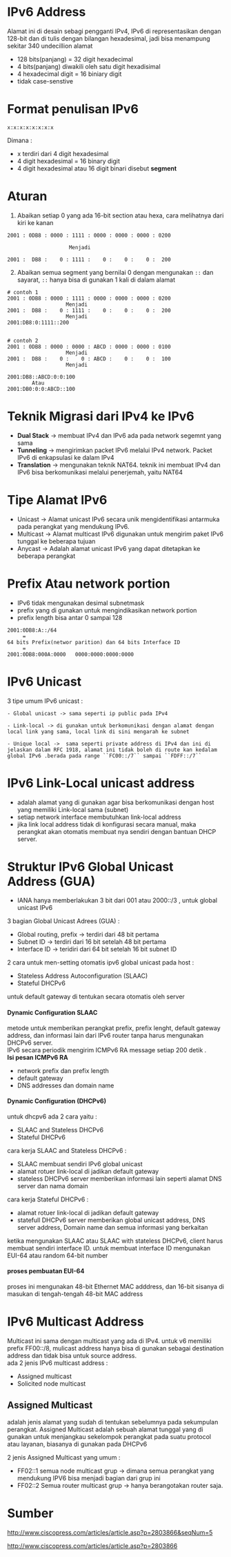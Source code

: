# IPv6 Address
Alamat ini di desain sebagi pengganti IPv4, IPv6 di representasikan dengan 128-bit dan di tulis dengan bilangan hexadesimal,  jadi bisa menampung sekitar 340 undecillion alamat

* 128 bits(panjang) = 32 digit hexadecimal
* 4 bits(panjang) diwakili oleh satu digit hexadisimal
* 4 hexadecimal digit = 16 biniary digit
* tidak case-senstive

# Format penulisan IPv6

```
x:x:x:x:x:x:x:x
```
Dimana :  
* x terdiri dari 4 digit hexadesimal
* 4 digit hexadesimal = 16 binary digit
* 4 digit hexadesimal atau 16 digit binari disebut **segment**

# Aturan 
1. Abaikan setiap 0 yang ada 16-bit section  atau hexa, cara melihatnya 
dari kiri ke kanan
```
2001 : 0DB8 : 0000 : 1111 : 0000 : 0000 : 0000 : 0200
                
                    Menjadi 

2001 :  DB8 :    0 : 1111 :    0 :    0 :    0 :  200

```
2. Abaikan semua segment yang bernilai 0 dengan mengunakan ``::`` dan sayarat, ``::`` hanya bisa di gunakan 1 kali di dalam alamat

```
# contoh 1
2001 : 0DB8 : 0000 : 1111 : 0000 : 0000 : 0000 : 0200
                   Menjadi 
2001 :  DB8 :    0 : 1111 :    0 :    0 :    0 :  200
                   Menjadi
2001:DB8:0:1111::200


# contoh 2
2001 : 0DB8 : 0000 : 0000 : ABCD : 0000 : 0000 : 0100
                   Menjadi
2001 :  DB8 :    0 :    0 : ABCD :    0 :    0 :  100
                   Menjadi

2001:DB8::ABCD:0:0:100
        Atau 
2001:DB0:0:0:ABCD::100
```

# Teknik Migrasi dari IPv4 ke IPv6
- **Dual Stack** -> membuat IPv4 dan IPv6 ada pada network segemnt yang sama
- **Tunneling** -> mengirimkan packet IPv6 melalui IPv4 network. Packet IPv6 di enkapsulasi ke dalam IPv4
- **Translation** -> mengunakan teknik NAT64. teknik ini membuat IPv4 dan IPv6 bisa berkomunikasi melalui penerjemah, yaitu NAT64

# Tipe Alamat IPv6
* Unicast -> Alamat unicast IPv6 secara unik mengidentifikasi antarmuka pada perangkat yang mendukung IPv6.
* Multicast -> Alamat multicast IPv6 digunakan untuk mengirim paket IPv6 tunggal ke beberapa tujuan
* Anycast -> Adalah alamat unicast IPv6 yang dapat ditetapkan ke beberapa perangkat

# Prefix Atau network portion

* IPv6 tidak mengunakan desimal subnetmask
* prefix yang di gunakan untuk mengindikasikan network portion
* prefix length bisa antar 0 sampai 128

```
2001:0DB8:A::/64 
     =
64 bits Prefix(networ parition) dan 64 bits Interface ID
     =
2001:0DB8:000A:0000   0000:0000:0000:0000
```

# IPv6 Unicast
3 tipe umum  IPv6 unicast :
```  
- Global unicast -> sama seperti ip public pada IPv4

- Link-local -> di gunakan untuk berkomunikasi dengan alamat dengan local link yang sama, local link di sini mengarah ke subnet

- Unique local ->  sama seperti private address di IPv4 dan ini di jelaskan dalam RFC 1918, alamat ini tidak boleh di route kan kedalam  global IPv6 .berada pada range ``FC00::/7`` sampai ``FDFF::/7``
```

# IPv6 Link-Local unicast address
- adalah alamat yang di gunakan agar bisa berkomunikasi dengan host yang memiliki Link-local sama (subnet)
- setiap network interface membutuhkan link-local address
- jika link local address tidak di konfigurasi secara manual, maka perangkat akan otomatis membuat nya sendiri dengan bantuan DHCP server.


# Struktur IPv6 Global Unicast Address (GUA)
- IANA hanya memberlakukan 3 bit dari 001 atau 2000::/3 , untuk global unicast IPv6

3 bagian Global Unicast Adrees (GUA) :   
* Global routing, prefix -> terdiri dari 48 bit pertama
* Subnet ID -> terdiri dari 16 bit setelah 48 bit pertama
* Interface ID -> teridiri dari 64 bit setelah 16 bit subnet ID

2 cara untuk men-setting otomatis ipv6 global unicast pada host :
* Stateless Address Autoconfiguration (SLAAC)
* Stateful DHCPv6
  
untuk default gateway di tentukan secara otomatis oleh server

#### Dynamic Configuration SLAAC
metode untuk memberikan perangkat prefix, prefix lenght, default gateway address, dan informasi lain dari IPv6 router tanpa harus mengunakan DHCPv6 server.  
IPv6 secara periodik mengirim ICMPv6 RA message setiap 200 detik .  
**Isi pesan ICMPv6 RA**
* network prefix dan prefix length
* default gateway
* DNS addresses dan domain name

#### Dynamic Configuration (DHCPv6)
untuk dhcpv6 ada 2 cara yaitu :
* SLAAC and Stateless DHCPv6
* Stateful DHCPv6

cara kerja SLAAC and Stateless DHCPv6 :
* SLAAC membuat sendiri IPv6 global unicast
* alamat rotuer link-local di jadikan default gateway
* stateless DHCPv6 server memberikan informasi lain seperti alamat DNS server dan nama domain

cara kerja Stateful DHCPv6 :
* alamat rotuer link-local di jadikan default gateway
* statefull DHCPv6 server memberikan global unicast address, DNS server address, Domain name dan semua informasi yang berkaitan 

ketika mengunakan SLAAC atau SLAAC with stateless DHCPv6, client harus membuat sendiri interface ID. untuk membuat interface ID mengunakan EUI-64 atau random 64-bit number

#### proses pembuatan EUI-64
proses ini mengunakan 48-bit Ethernet MAC adddress, dan 16-bit sisanya di masukan di tengah-tengah 48-bit MAC address


# IPv6 Multicast Address
Multicast ini sama dengan multicast yang ada di IPv4. untuk v6 memiliki prefix FF00::/8, mulicast address hanya bisa di gunakan sebagai destination address dan tidak bisa untuk source address.  
ada 2 jenis IPv6 multicast address :  
* Assigned multicast
* Solicited node multicast


## Assigned Multicast
adalah jenis alamat yang sudah di tentukan sebelumnya pada sekumpulan perangkat. Assigned Multicast adalah sebuah alamat tunggal yang di gunakan untuk menjangkau sekelompok perangkat pada suatu protocol atau layanan, biasanya di gunakan pada DHCPv6

2 jenis Assigned Multicast yang umum :  
* FF02::1 semua node multicast grup -> dimana semua perangkat yang mendukung IPV6 bisa menjadi bagian dari grup ini
* FF02::2 Semua router multicast grup -> hanya berangotakan router saja.



# Sumber 
http://www.ciscopress.com/articles/article.asp?p=2803866&seqNum=5

http://www.ciscopress.com/articles/article.asp?p=2803866